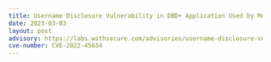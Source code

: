 ```yaml
---
title: Username Disclosure Vulnerability in DBD+ Application Used by Megafeis Smart Locks
date: 2023-03-03
layout: post
advisory: https://labs.withsecure.com/advisories/username-disclosure-vulnerability-in-dbd--application-used-by-me
cve-number: CVE-2022-45634
---
```

